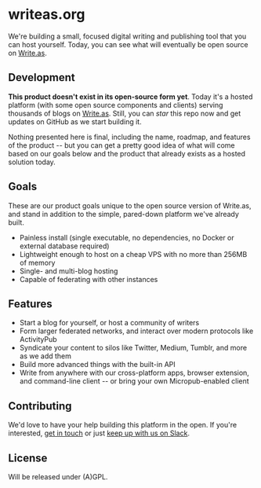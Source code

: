 # writeas.org

We're building a small, focused digital writing and publishing tool that you can host yourself. Today, you can see what will eventually be open source on [Write.as](https://write.as).

## Development

**This product doesn't exist in its open-source form yet**. Today it's a hosted platform (with some open source components and clients) serving thousands of blogs on [Write.as](https://write.as). Still, you can _star_ this repo now and get updates on GitHub as we start building it.

Nothing presented here is final, including the name, roadmap, and features of the product -- but you can get a pretty good idea of what will come based on our goals below and the product that already exists as a hosted solution today.

## Goals

These are our product goals unique to the open source version of Write.as, and stand in addition to the simple, pared-down platform we've already built.

* Painless install (single executable, no dependencies, no Docker or external database required)
* Lightweight enough to host on a cheap VPS with no more than 256MB of memory
* Single- and multi-blog hosting
* Capable of federating with other instances

## Features

* Start a blog for yourself, or host a community of writers
* Form larger federated networks, and interact over modern protocols like ActivityPub
* Syndicate your content to silos like Twitter, Medium, Tumblr, and more as we add them
* Build more advanced things with the built-in API
* Write from anywhere with our cross-platform apps, browser extension, and command-line client -- or bring your own Micropub-enabled client

## Contributing

We'd love to have your help building this platform in the open. If you're interested, [get in touch](https://write.as/contact) or just [keep up with us on Slack](http://slack.write.as).

## License

Will be released under (A)GPL.
